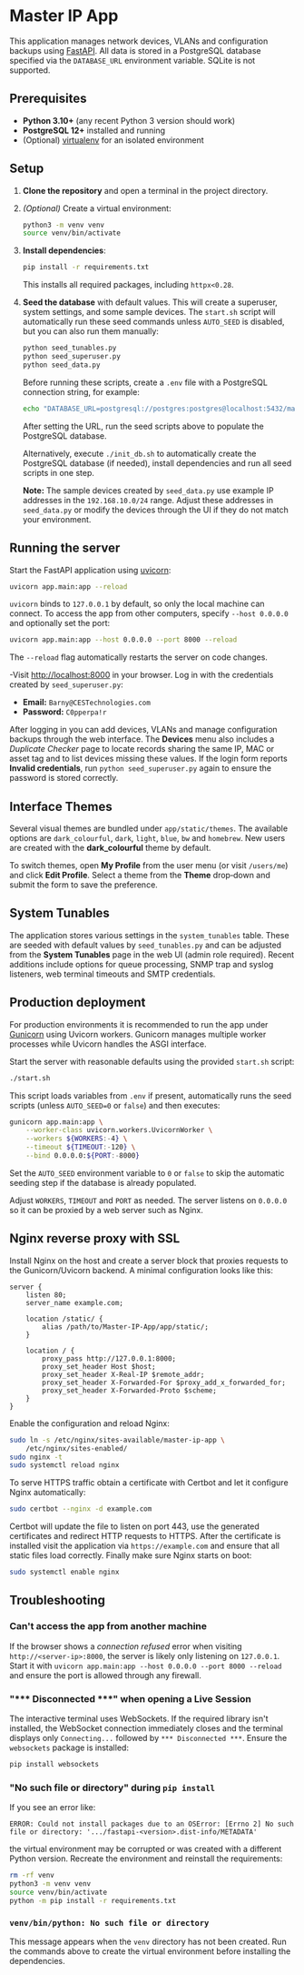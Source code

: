 # Master IP App

This application manages network devices, VLANs and configuration backups using [FastAPI](https://fastapi.tiangolo.com/). All data is stored in a PostgreSQL database specified via the `DATABASE_URL` environment variable. SQLite is not supported.

## Prerequisites

- **Python 3.10+** (any recent Python 3 version should work)
- **PostgreSQL 12+** installed and running
- (Optional) [virtualenv](https://docs.python.org/3/library/venv.html) for an isolated environment

## Setup

1. **Clone the repository** and open a terminal in the project directory.
2. *(Optional)* Create a virtual environment:
   ```bash
   python3 -m venv venv
   source venv/bin/activate
   ```
3. **Install dependencies**:
   ```bash
   pip install -r requirements.txt
   ```
   This installs all required packages, including `httpx<0.28`.
4. **Seed the database** with default values. This will create a superuser, system settings, and some sample devices. The `start.sh` script will automatically run these seed commands unless `AUTO_SEED` is disabled, but you can also run them manually:
   ```bash
   python seed_tunables.py
   python seed_superuser.py
   python seed_data.py
   ```
   Before running these scripts, create a `.env` file with a PostgreSQL connection string, for example:

   ```bash
   echo "DATABASE_URL=postgresql://postgres:postgres@localhost:5432/master_ip_db" > .env
   ```
   After setting the URL, run the seed scripts above to populate the PostgreSQL database.

   Alternatively, execute `./init_db.sh` to automatically create the PostgreSQL
   database (if needed), install dependencies and run all seed scripts in one
   step.

   **Note:** The sample devices created by `seed_data.py` use example IP
   addresses in the `192.168.10.0/24` range. Adjust these addresses in
   `seed_data.py` or modify the devices through the UI if they do not match your
   environment.

## Running the server

Start the FastAPI application using [uvicorn](https://www.uvicorn.org/):

```bash
uvicorn app.main:app --reload
```

`uvicorn` binds to `127.0.0.1` by default, so only the local machine can connect.
To access the app from other computers, specify `--host 0.0.0.0` and optionally
set the port:

```bash
uvicorn app.main:app --host 0.0.0.0 --port 8000 --reload
```

The `--reload` flag automatically restarts the server on code changes.

-Visit [http://localhost:8000](http://localhost:8000) in your browser. Log in with the credentials created by `seed_superuser.py`:

- **Email:** `Barny@CESTechnologies.com`
- **Password:** `C0pperpa!r`

After logging in you can add devices, VLANs and manage configuration backups through the web interface.
The **Devices** menu also includes a *Duplicate Checker* page to locate records sharing the same IP, MAC or asset tag and to list devices missing these values.
If the login form reports **Invalid credentials**, run `python seed_superuser.py` again to ensure the password is stored correctly.

## Interface Themes

Several visual themes are bundled under `app/static/themes`.  The available options are `dark_colourful`, `dark`, `light`, `blue`, `bw` and `homebrew`.  New users are created with the **dark_colourful** theme by default.

To switch themes, open **My Profile** from the user menu (or visit `/users/me`) and click **Edit Profile**.  Select a theme from the **Theme** drop‑down and submit the form to save the preference.

## System Tunables

The application stores various settings in the `system_tunables` table. These are seeded with default values by `seed_tunables.py` and can be adjusted from the **System Tunables** page in the web UI (admin role required). Recent additions include options for queue processing, SNMP trap and syslog listeners, web terminal timeouts and SMTP credentials.

## Production deployment

For production environments it is recommended to run the app under
[Gunicorn](https://gunicorn.org/) using Uvicorn workers. Gunicorn manages
multiple worker processes while Uvicorn handles the ASGI interface.

Start the server with reasonable defaults using the provided `start.sh` script:

```bash
./start.sh
```

This script loads variables from `.env` if present, automatically runs the seed scripts (unless `AUTO_SEED=0` or `false`) and then executes:

```bash
gunicorn app.main:app \
    --worker-class uvicorn.workers.UvicornWorker \
    --workers ${WORKERS:-4} \
    --timeout ${TIMEOUT:-120} \
    --bind 0.0.0.0:${PORT:-8000}
```

Set the `AUTO_SEED` environment variable to `0` or `false` to skip the automatic seeding step if the database is already populated.

Adjust `WORKERS`, `TIMEOUT` and `PORT` as needed. The server listens on
`0.0.0.0` so it can be proxied by a web server such as Nginx.

## Nginx reverse proxy with SSL

Install Nginx on the host and create a server block that proxies requests to
the Gunicorn/Uvicorn backend. A minimal configuration looks like this:

```nginx
server {
    listen 80;
    server_name example.com;

    location /static/ {
        alias /path/to/Master-IP-App/app/static/;
    }

    location / {
        proxy_pass http://127.0.0.1:8000;
        proxy_set_header Host $host;
        proxy_set_header X-Real-IP $remote_addr;
        proxy_set_header X-Forwarded-For $proxy_add_x_forwarded_for;
        proxy_set_header X-Forwarded-Proto $scheme;
    }
}
```

Enable the configuration and reload Nginx:

```bash
sudo ln -s /etc/nginx/sites-available/master-ip-app \
    /etc/nginx/sites-enabled/
sudo nginx -t
sudo systemctl reload nginx
```

To serve HTTPS traffic obtain a certificate with Certbot and let it configure
Nginx automatically:

```bash
sudo certbot --nginx -d example.com
```

Certbot will update the file to listen on port 443, use the generated
certificates and redirect HTTP requests to HTTPS. After the certificate is
installed visit the application via `https://example.com` and ensure that all
static files load correctly. Finally make sure Nginx starts on boot:

```bash
sudo systemctl enable nginx
```


## Troubleshooting

### Can't access the app from another machine
If the browser shows a *connection refused* error when visiting
`http://<server-ip>:8000`, the server is likely only listening on `127.0.0.1`.
Start it with `uvicorn app.main:app --host 0.0.0.0 --port 8000 --reload` and
ensure the port is allowed through any firewall.

### "*** Disconnected ***" when opening a Live Session
The interactive terminal uses WebSockets. If the required library isn't installed,
the WebSocket connection immediately closes and the terminal displays only
`Connecting...` followed by `*** Disconnected ***`. Ensure the `websockets`
package is installed:

```bash
pip install websockets
```

### "No such file or directory" during `pip install`
If you see an error like:

```
ERROR: Could not install packages due to an OSError: [Errno 2] No such file or directory: '.../fastapi-<version>.dist-info/METADATA'
```

the virtual environment may be corrupted or was created with a different Python version. Recreate the environment and reinstall the requirements:

```bash
rm -rf venv
python3 -m venv venv
source venv/bin/activate
python -m pip install -r requirements.txt
```

### `venv/bin/python: No such file or directory`
This message appears when the `venv` directory has not been created. Run the commands above to create the virtual environment before installing the dependencies.

